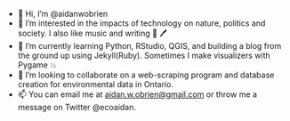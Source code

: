 - 👋 Hi, I’m @aidanwobrien
- 👀 I’m interested in the impacts of technology on nature, politics and society. I also like music and writing 🎹 🖊️
- 🌱 I’m currently learning Python, RStudio, QGIS, and building a blog from the ground up using Jekyll(Ruby). Sometimes I make visualizers with Pygame 💥
- 💞️ I’m looking to collaborate on a web-scraping program and database creation for environmental data in Ontario.
- 📫 You can email me at aidan.w.obrien@gmail.com or throw me a message on Twitter @ecoaidan.

<!---
aidanwobrien/aidanwobrien is a ✨ special ✨ repository because its `README.md` (this file) appears on your GitHub profile.
You can click the Preview link to take a look at your changes.
--->
